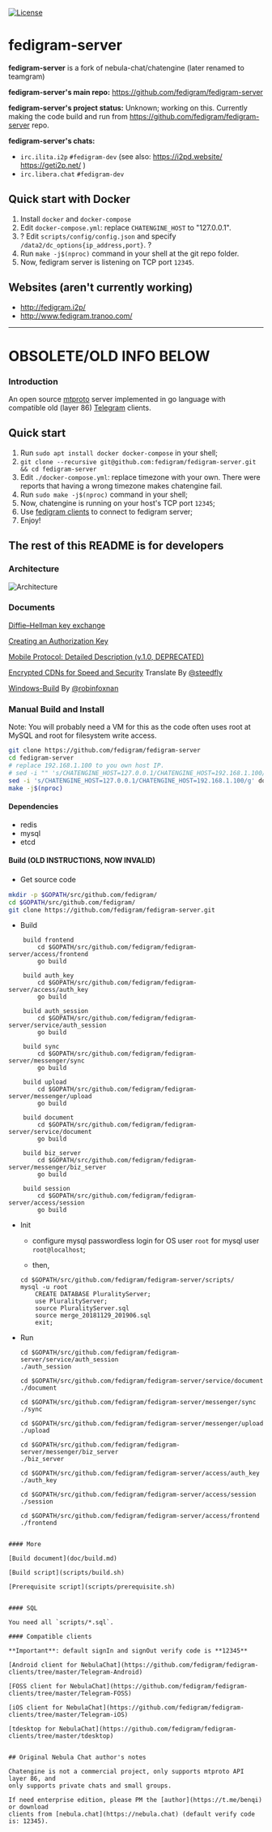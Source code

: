 [![License](https://img.shields.io/github/license/open-telegram-server/chatengine.svg)](https://github.com/open-telegram-server/chatengine/blob/master/LICENSE)

# fedigram-server

**fedigram-server** is a fork of nebula-chat/chatengine (later renamed to teamgram)

**fedigram-server's main repo:** https://github.com/fedigram/fedigram-server

**fedigram-server's project status:** Unknown; working on this. Currently making the code build and
run from https://github.com/fedigram/fedigram-server repo.

**fedigram-server's chats:**

  * `irc.ilita.i2p`   `#fedigram-dev` (see also: https://i2pd.website/ https://geti2p.net/ )
  * `irc.libera.chat` `#fedigram-dev`

## Quick start with Docker

1. Install `docker` and `docker-compose`
2. Edit `docker-compose.yml`: replace `CHATENGINE_HOST` to "127.0.0.1".
3. ? Edit `scripts/config/config.json` and specify `/data2/dc_options{ip_address,port}`. ?
4. Run `make -j$(nproc)` command in your shell at the git repo folder.
5. Now, fedigram server is listening on TCP port `12345`.

## Websites (aren't currently working)

 * http://fedigram.i2p/
 * http://www.fedigram.tranoo.com/

----------------------------

# OBSOLETE/OLD INFO BELOW

### Introduction
An open source [mtproto](https://core.telegram.org/mtproto) server implemented in go language
with compatible old (layer 86) [Telegram](https://telegram.org/) clients.

## Quick start

1. Run `sudo apt install docker docker-compose` in your shell;
2. `git clone --recursive git@github.com:fedigram/fedigram-server.git && cd fedigram-server`
3. Edit `./docker-compose.yml`: replace timezone with your own. There were reports that having a wrong timezone makes chatengine fail.
4. Run `sudo make -j$(nproc)` command in your shell;
5. Now, chatengine is running on your host's TCP port `12345`;
6. Use [fedigram clients](https://github.com/fedigram/fedigram-clients) to connect to fedigram server;
7. Enjoy!

## The rest of this README is for developers

### Architecture
![Architecture](doc/image/architecture-001.jpeg)

### Documents
[Diffie–Hellman key exchange](doc/dh-key-exchange.md)

[Creating an Authorization Key](doc/Creating_an_Authorization_Key.md)

[Mobile Protocol: Detailed Description (v.1.0, DEPRECATED)](doc/Mobile_Protocol-Detailed_Description_v.1.0_DEPRECATED.md)

[Encrypted CDNs for Speed and Security](doc/cdn.md) Translate By [@steedfly](https://github.com/steedfly)

[Windows-Build](doc/windows-build.md) By [@robinfoxnan](https://github.com/robinfoxnan)

### Manual Build and Install

Note: You will probably need a VM for this as the code often uses root at MySQL and
root for filesystem write access.

```bash
git clone https://github.com/fedigram/fedigram-server
cd fedigram-server
# replace 192.168.1.100 to you own host IP.
# sed -i "" 's/CHATENGINE_HOST=127.0.0.1/CHATENGINE_HOST=192.168.1.100/g' docker-compose.yml # macOS
sed -i 's/CHATENGINE_HOST=127.0.0.1/CHATENGINE_HOST=192.168.1.100/g' docker-compose.yml # linux
make -j$(nproc)
```

#### Dependencies

 - redis
 - mysql
 - etcd

#### Build (OLD INSTRUCTIONS, NOW INVALID)

 - Get source code　

```bash
mkdir -p $GOPATH/src/github.com/fedigram/
cd $GOPATH/src/github.com/fedigram/
git clone https://github.com/fedigram/fedigram-server.git
```

- Build
```
    build frontend
        cd $GOPATH/src/github.com/fedigram/fedigram-server/access/frontend
        go build
    
    build auth_key
        cd $GOPATH/src/github.com/fedigram/fedigram-server/access/auth_key
        go build

    build auth_session
        cd $GOPATH/src/github.com/fedigram/fedigram-server/service/auth_session
        go build
        
    build sync
        cd $GOPATH/src/github.com/fedigram/fedigram-server/messenger/sync
        go build
    
    build upload
        cd $GOPATH/src/github.com/fedigram/fedigram-server/messenger/upload
        go build
    
    build document
        cd $GOPATH/src/github.com/fedigram/fedigram-server/service/document
        go build

    build biz_server
        cd $GOPATH/src/github.com/fedigram/fedigram-server/messenger/biz_server
        go build
        
    build session
        cd $GOPATH/src/github.com/fedigram/fedigram-server/access/session
        go build
```

- Init
    - configure mysql passwordless login for OS user `root` for mysql user `root@localhost`;
    
    - then,
    
    ```shell
    cd $GOPATH/src/github.com/fedigram/fedigram-server/scripts/
    mysql -u root
        CREATE DATABASE PluralityServer;
        use PluralityServer;
        source PluralityServer.sql
        source merge_20181129_201906.sql
        exit;
    ```
- Run
    ```shell
    cd $GOPATH/src/github.com/fedigram/fedigram-server/service/auth_session
    ./auth_session
    
    cd $GOPATH/src/github.com/fedigram/fedigram-server/service/document
    ./document

    cd $GOPATH/src/github.com/fedigram/fedigram-server/messenger/sync
    ./sync
    
    cd $GOPATH/src/github.com/fedigram/fedigram-server/messenger/upload
    ./upload

    cd $GOPATH/src/github.com/fedigram/fedigram-server/messenger/biz_server
    ./biz_server

    cd $GOPATH/src/github.com/fedigram/fedigram-server/access/auth_key
    ./auth_key

    cd $GOPATH/src/github.com/fedigram/fedigram-server/access/session
    ./session
    
    cd $GOPATH/src/github.com/fedigram/fedigram-server/access/frontend
    ./frontend
```

#### More

[Build document](doc/build.md)

[Build script](scripts/build.sh)

[Prerequisite script](scripts/prerequisite.sh)


#### SQL

You need all `scripts/*.sql`.

#### Compatible clients

**Important**: default signIn and signOut verify code is **12345**

[Android client for NebulaChat](https://github.com/fedigram/fedigram-clients/tree/master/Telegram-Android)

[FOSS client for NebulaChat](https://github.com/fedigram/fedigram-clients/tree/master/Telegram-FOSS)

[iOS client for NebulaChat](https://github.com/fedigram/fedigram-clients/tree/master/Telegram-iOS)

[tdesktop for NebulaChat](https://github.com/fedigram/fedigram-clients/tree/master/tdesktop)


## Original Nebula Chat author's notes

Chatengine is not a commercial project, only supports mtproto API layer 86, and
only supports private chats and small groups. 

If need enterprise edition, please PM the [author](https://t.me/benqi) or download
clients from [nebula.chat](https://nebula.chat) (default verify code is: 12345).
